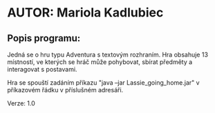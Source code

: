 # AUTOR: Mariola Kadlubiec

## Popis programu:

Jedná se o hru typu Adventura s textovým rozhraním. Hra obsahuje 13 místností, ve kterých se hráč může pohybovat, sbírat předměty a interagovat s postavami.

Hra se spouští zadáním příkazu "java –jar Lassie_going_home.jar" v příkazovém řádku v příslušném adresáři.

Verze: 1.0

